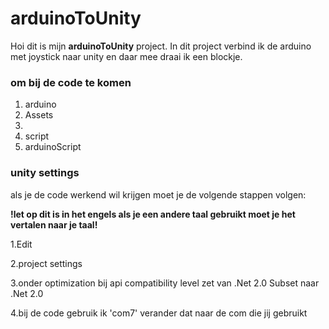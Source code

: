 # arduinoToUnity
Hoi dit is mijn **arduinoToUnity** project.
In dit project verbind ik de arduino met joystick naar unity en daar mee draai ik een blockje.
### om bij de code te komen
1. arduino
2. Assets
3. 
  4. script 
  5. arduinoScript
  
### unity settings
als je de code werkend wil krijgen moet je de volgende stappen volgen:

**!let op dit is in het engels als je een andere taal gebruikt moet je het vertalen naar je taal!**

1.Edit

2.project settings

3.onder optimization bij api compatibility level zet van .Net 2.0 Subset naar .Net 2.0

4.bij de code gebruik ik 'com7' verander dat naar de com die jij gebruikt

  
